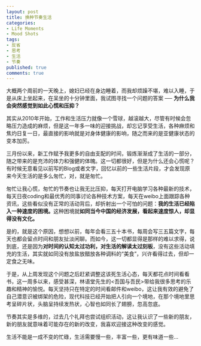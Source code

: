 ```yaml
---
layout: post
title: 换种节奏生活
categories:
- Life Moments
- Mood Shots
tags:
- 反省
- 思考
- 生活
- 节奏
published: true
comments: true
---
```

<p>大概两个周前的一天晚上，媳妇已经在身边睡着，而我却烦躁不堪，难以入睡，于是从床上坐起来，在呆坐的十分钟里面，我试图寻找一个问题的答案 ── <strong>为什么我会突然感觉到如此心慌和压抑？</strong></p>

<p>其实从2010年开始，工作和生活压力就像一个雪球，越滚越大，尽管有时候会忽略压力造成的麻烦，但是这一年多一味的迎接挑战，却忘记享受生活，各种麻烦和焦灼日复一日，最直接的影响就是对身体健康的影响，随之而来的是亚健康状态的变本加厉。</p>

<p>三月份以来，新工作赋予我更多的自由支配的时间，锻炼渐渐成了生活的一部分，随之带来的是充沛的体力和强健的体魄。这一切都很好，但是为什么还会心慌呢？有时候无意看见以前写的Blog或者文字，回忆以前的一些生活片段，才会发现原来今天生活的是多么匆忙，对，就是匆忙。</p>

<p>匆忙让我心慌，匆忙的节奏也让我无比压抑，每天打开电脑学习各种最新的技术，每天日夜coding和最优秀的同事讨论各种技术方案，每天在weibo上面跟踪各种资讯，这些看似没有正常的活动背后，却折射出一个可怕的问题：<strong>我的生活已经陷入一种速度的困境。</strong>这种困境就<strong>如同当今中国的经济发展，看起来速度惊人，却显得没有文化。</strong></p>

<p>是的，就是这个原因，想想以前，每年会看三五十本书，每周会写三五篇文字，每天也都会留点时间和朋友扯淡闲聊。而如今，这一切都显得是那样的难以求得，说到底，还是因为<strong>对时间的认知太过功利，对生活的解读太过刻板</strong>，没有这些活动填充的生活，其实就如同没有放盐放醋放各种调料的“美食”，兴许看得过去，但却一定食之无味。</p>

<p>于是，从上周发现这个问题之后赶紧调整这该死生活心态，每天都花点时间看看书，这一周多以来，感受甚深，林语堂先生的<吾国与吾民>带给我很多思考的乐趣和精神的愉悦。每天坚持只在特定的时间看邮件和weibo，这让我有效的避免了自己潜意识被绑架的危险，现代科技已经开始把人引向一个境地，在那个境地里思考呈碎片状，头脑呈持续发热状，心智也如同长了翅膀，忽高忽底。</p>

<p>节奏其实是多维的，过去几个礼拜也尝试组织活动，这让我认识了一些新的朋友，新的朋友就意味着可能存在的新的改变，我喜欢迎接这种改变的感觉。</p>

<p>生活不能是一成不变的忙碌，生活需要慢一些，丰富一些，更有味道一些...</p>

